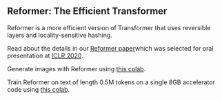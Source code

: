 ## Reformer: The Efficient Transformer

Reformer is a more efficient version of Transformer that uses reversible layers and locality-sensitive hashing.

Read about the details in our [Reformer paper](https://arxiv.org/abs/2001.04451)which was selected for oral presentation at [ICLR 2020](https://iclr.cc/Conferences/2020/).

Generate images with Reformer using [this colab](https://colab.research.google.com/github/google/trax/blob/master/trax/models/reformer/image_generation.ipynb).

Train Reformer on text of length 0.5M tokens on a single 8GB accelerator code using [this colab](https://colab.research.google.com/github/google/trax/blob/master/trax/models/reformer/text_generation.ipynb).
